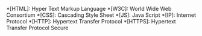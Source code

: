 *[HTML]: Hyper Text Markup Language
*[W3C]: World Wide Web Consortium
*[CSS]: Cascading Style Sheet
*[JS]: Java Script
*[IP]: Internet Protocol
*[HTTP]: Hypertext Transfer Protocol
*[HTTPS]: Hypertext Transfer Protocol Secure  